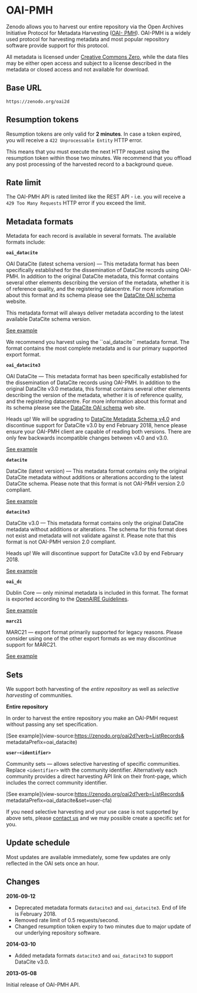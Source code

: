 # OAI-PMH

Zenodo allows you to harvest our entire repository via the Open Archives
Initiative Protocol for Metadata Harvesting ([OAI-
PMH](http://www.openarchives.org/pmh/)). OAI-PMH is a widely used protocol for
harvesting metadata and most popular repository software provide support for
this protocol.

All metadata is licensed under [Creative Commons
Zero](http://about.zenodo.org/terms), while the data files may be either open
access and subject to a license described in the metadata or closed access and
not available for download.


## Base URL

`https://zenodo.org/oai2d`

## Resumption tokens

Resumption tokens are only valid for **2 minutes**. In case a token expired, you will receive a ``422 Unprocessable Entity`` HTTP error.

<aside class="notice">
  This means that you must execute the next HTTP request using the
  resumption token within those two minutes. We recommend that you offload any post processing of the harvested record to a background queue.
</aside>

## Rate limit

The OAI-PMH API is rated limited like the REST API - i.e. you will receive
a ``429 Too Many Requests`` HTTP error if you exceed the limit.

## Metadata formats

Metadata for each record is available in several formats. The available formats
include:

**`oai_datacite`**

OAI DataCite (latest schema version) — This metadata format has been
specifically established for the dissemination of DataCite records using
OAI-PMH. In addition to the original DataCite metadata, this format contains
several other elements describing the version of the metadata, whether it is of
reference quality, and the registering datacentre. For more information about
this format and its schema please see the
[DataCite OAI schema](http://oai.datacite.org/) website.

This metadata format will always deliver metadata according to the latest
available DataCite schema version.

[See example](https://zenodo.org/oai2d?verb=ListRecords&metadataPrefix=oai_datacite&set=openaire_data)

<aside class="success">
    We recommend you harvest using the ``oai_datacite`` metadata format. The
    format contains the most complete metadata and is our primary supported
    export format.
</aside>

**`oai_datacite3`**

OAI DataCite — This metadata format has been specifically established for the
dissemination of DataCite records using OAI-PMH. In addition to the original
DataCite v3.0 metadata, this format contains several other elements describing
the version of the metadata, whether it is of reference quality, and the
registering datacentre. For more information about this format and its schema
please see the [DataCite OAI schema](http://oai.datacite.org/) web site.

<aside class="notice">
    Heads up! We will be upgrading to <a
    href="http://schema.datacite.org/meta/kernel-4/index.html">DataCite
    Metadata Schema v4.0</a> and discontinue support for DataCite v3.0 by end
    February 2018, hence please ensure your OAI-PMH client are capable of
    reading both versions. There are only few backwards incompatible changes
    between v4.0 and v3.0.
</aside>

[See example](https://zenodo.org/oai2d?verb=ListRecords&metadataPrefix=oai_datacite3&set=openaire_data)

**`datacite`**

DataCite (latest version) — This metadata format contains only the original
DataCite metadata without additions or alterations according to the latest
DataCite schema. Please note that this format is not OAI-PMH  version 2.0
compliant.

[See example](https://zenodo.org/oai2d?verb=ListRecords&metadataPrefix=datacite&set=openaire_data)

**`datacite3`**

DataCite v3.0 — This metadata format contains only the original DataCite
metadata without additions or alterations. The schema for this format does
not exist and metadata will not validate against it. Please note that this
format is not OAI-PMH version 2.0 compliant.

<aside class="notice">
    Heads up! We will discontinue support for DataCite v3.0 by end
    February 2018.
</aside>

[See example](https://zenodo.org/oai2d?verb=ListRecords&metadataPrefix=datacite3&set=openaire_data)

**`oai_dc`**

Dublin Core — only minimal metadata is included in this format. The format is exported according to the [OpenAIRE Guidelines](http;//guidelines.openaire.eu).

[See example](https://zenodo.org/oai2d?verb=ListRecords&metadataPrefix=oai_dc&set=openaire)

**`marc21`**

MARC21 — export format primarily supported for legacy reasons. Please consider
using one of the other export formats as we may discontinue support for MARC21.

[See example](https://zenodo.org/oai2d?verb=ListRecords&metadataPrefix=marc21&set=openaire)


## Sets

We support both harvesting of the _entire repository_ as well as _selective
harvesting_ of communities.


**Entire repository**

In order to harvest the entire repository you make an OAI-PMH request without
passing any set specification.

[See example](view-source:https://zenodo.org/oai2d?verb=ListRecords&
metadataPrefix=oai_datacite)


**`user-<identifier>`**

Community sets — allows selective harvesting of specific communities. Replace
`<identifier>` with the community identifier. Alternatively each community
provides a direct harvesting API link on their front-page, which includes the
correct community identifier.

[See example](view-source:https://zenodo.org/oai2d?verb=ListRecords&
metadataPrefix=oai_datacite&set=user-cfa)

If you need selective harvesting and your use case is not supported by above
sets, please [contact us](http://about.zenodo.org/contact/) and we may possible
create a specific set for you.

## Update schedule

Most updates are available immediately, some few updates are only reflected in the OAI sets once an hour.

## Changes

**2016-09-12**

- Deprecated metadata formats `datacite3` and `oai_datacite3`. End of life is February 2018.
- Removed rate limit of 0.5 requests/second.
- Changed resumption token expiry to two minutes due to major update of our
  underlying repository software.

**2014-03-10**

- Added metadata formats `datacite3` and `oai_datacite3` to support DataCite
  v3.0.

**2013-05-08**

Initial release of OAI-PMH API.
